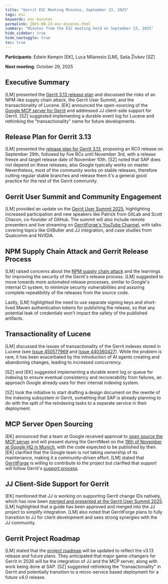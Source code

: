 ```yaml
---
title: "Gerrit ESC Meeting Minutes, September 23, 2025"
tags: esc
keywords: esc minutes
permalink: 2025-09-23-esc-minutes.html
summary: "Minutes from the ESC meeting held on September 23, 2025"
hide_sidebar: true
hide_navtoggle: true
toc: true
---
```


**Participants**: Edwin Kempin [EK], Luca Milanesio [LM], Saša Živkov [SZ]

**Next meeting**: October 29, 2025

## Executive Summary

[LM] presented the
[Gerrit 3.13 release plan](https://www.gerritcodereview.com/2025-09-17-gerrit-3.13-release-plan.html)
and discussed the risks of an NPM-like supply chain attack, the Gerrit User Summit,
and the transactionality of Lucene. [EK] announced the open-sourcing of the
[Google MCP server for Gerrit](https://gerrit.googlesource.com/gerrit-mcp-server/+/refs/heads/master)
and addressed JJ client-side support for Gerrit.
[SZ] suggested implementing a durable event log for Lucene and rethinking the "transactionality" name for future developments.

## Release Plan for Gerrit 3.13

[LM] presented the
[release plan for Gerrit 3.13]((https://www.gerritcodereview.com/2025-09-17-gerrit-3.13-release-plan.html)),
proposing an RC0 release on September 29th, followed by five RCs until November 3rd,
with a release freeze and target release date of November 10th.
[SZ] noted that SAP does not depend on these releases; also Google typically works on master.
Nevertheless, most of the community works on stable releases, therefore cutting regular stable
branches and release them it's a general good practice for the rest of the Gerrit
community.

## Gerrit User Summit and Community Engagement

[LM] provided an update on the
[Gerrit User Summit 2025](https://gerrit.googlesource.com/summit/2025/+/refs/heads/master/index.md),
highlighting increased participation and new speakers like Patrick from GitLab and Scott Chacon,
co-founder of GitHub.
The summit will also include remote presenters and live streaming on
[GerritForge's YouTube Channel](https://youtube.com/gerritforgetv),
with talks covering topics like GitButler and JJ integration, and case studies from Qualcomm and NVIDIA.

## NPM Supply Chain Attack and Gerrit Release Process

[LM] raised concerns about the
[NPM supply chain attack](https://www.cisa.gov/news-events/alerts/2025/09/23/widespread-supply-chain-compromise-impacting-npm-ecosystem)
and the learnings for improving the security of the Gerrit's release process.
[LM] suggested to move towards more automated release processes, similar to Google's
internal CI system, to minimize security vulnerabilities and assuring complete
repeatibility of the releases from the source code.

Lastly, [LM] highlighted the need to use separate signing keys and short-lived Maven authentication
tokens for publishing the release, so that any potential leak of credentials won't impact the
safety of the published artifacts.

## Transactionality of Lucene

[LM] discussed the issues of transactionality of the Gerrit indexes stored in Lucene
(see [Issue 450577969](https://issues.gerritcodereview.com/issues/450577969) and
[Issue 440360427](https://issues.gerritcodereview.com/issues/440360427)).
While the problem is rare, it has been exacerbated by the introduction of AI agents
creating and abandoning changes, leading to increased concurrency.

[SZ] and [EK] suggested implementing a durable event log or queue for indexing to
ensure eventual consistency and recoverability from failures, an approach Google
already uses for their internal indexing system.

[SZ] took the initiative to start drafting a design document on the rewrite of
the indexing subsystem in Gerrit, something that SAP is already planning to do
with the split of the reindexing tasks to a separate service in their deployment.

## MCP Server Open Sourcing

[EK] announced that a team at Google received approval to
[open source the MCP server](https://gerrit.googlesource.com/gerrit-mcp-server/+/refs/heads/master)
and will present during the GerritMeet on the
[19th of November at Google HQ in Munich](https://www.meetup.com/gerritmeets/events/310709185/),
with the code expected to be published by then.
[EK] clarified that the Google team is not taking ownership of its maintenance, making it a
community-driven effort. [LM] stated that [GerritForge](https://www.gerritforge.com)
is willing to contribute to the project but clarified that support will follow Gerrit's
[support process](https://www.gerritcodereview.com/support.html#general-support).

## JJ Client-Side Support for Gerrit

[EK] mentioned that JJ is working on supporting Gerrit change IDs natively, which has now been
[merged and presented at the Gerrit User Summit 2025](https://youtu.be/UwIJvXMs3_0).
[LM] highlighted that a guide has been approved and merged into the JJ project to
simplify integration.
[LM] also noted that GerritForge plans to fully transition to JJ for client development
and sees strong synergies with the JJ community.

## Gerrit Project Roadmap

[LM] stated that the [project roadmap](https://www.gerritcodereview.com/roadmap.html)
will be updated to reflect the v3.13 release and future plans.
They anticipated that major game-changers for Gerrit in 2026 will be the
integration of JJ and the MCP server, along with work being done at SAP.
[SZ] suggested rethinking the "transactionality" in Gerrit and potentially transition
to a micro-service based deployment for a future v4.0 release.
